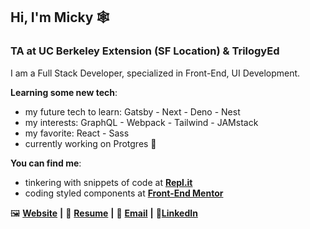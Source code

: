 ## Hi, I'm Micky 🕸

### TA at UC Berkeley Extension (SF Location) & TrilogyEd

I am a Full Stack Developer, specialized in Front-End, UI Development.

**Learning some new tech**:
- my future tech to learn: Gatsby - Next - Deno - Nest
- my interests: GraphQL - Webpack - Tailwind - JAMstack
- my favorite: React - Sass
- currently working on Protgres 🐘

**You can find me**:
- tinkering with snippets of code at [**Repl.it**][Repl.it]
- coding styled components at [**Front-End Mentor**][Front-End Mentor]

🖼 [**Website**][Website] **|**
📄 [**Resume**][Resume] **|**
📧 [**Email**][Email] **|**
🎩[**LinkedIn**][LinkedIn]

<!-- -->

[Website]: https://aww-micky.web.app/
[Resume]: https://cutt.ly/michael-f-alvarez-cv
[Email]: michael_fred_alvarez@yahoo.com
[LinkedIn]: https://www.linkedin.com/in/awwmicky/

[Repl.it]: https://repl.it/@awwmicky
[Front-End Mentor]: https://www.frontendmentor.io/profile/awwmicky
